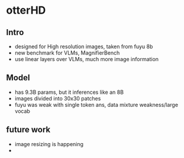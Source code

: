 # otterHD

## Intro
 - designed for High resolution images, taken from fuyu 8b
 - new benchmark for VLMs, MagnifierBench
 - use linear layers over VLMs, much more image information

## Model
 - has 9.3B params, but it inferences like an 8B
 - images divided into 30x30 patches
 - fuyu was weak with single token ans, data mixture weakness/large vocab

## future work
 - image resizing is happening
 - 
